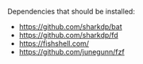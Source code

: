 Dependencies that should be installed:
- https://github.com/sharkdp/bat
- https://github.com/sharkdp/fd
- https://fishshell.com/
- https://github.com/junegunn/fzf
